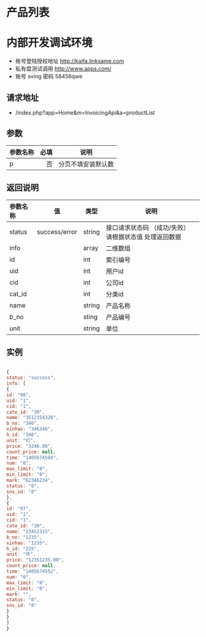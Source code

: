 # 产品列表

# 内部开发调试环境

* 账号登陆授权地址  http://kaifa.linksame.com
* 私有盘测试调用   http://www.apps.com/
* 账号 sving 密码 58456qwe

## 请求地址
*  /index.php?app=Home&m=InvoicingApi&a=productList

## 参数

| 参数名称      |    必填 | 说明  |
| :-------- | --------:| :--: |
| p  | 否 |  分页不填安装默认数   |

## 返回说明

| 参数名称  |      值|  类型     |说明     |
| :--------  |  ------- | ------| -------- |
|status     |success/error| string| 接口请求状态码  （成功/失败） 请根据状态值  处理返回数据|
|info       |             | array | 二维数组 |
|id| | int | 索引编号 |
|uid| | int | 用户id |
|cid| | int | 公司id |
|cat_id| | int | 分类id |
|name| | string| 产品名称 |
|b_no| | sting | 产品编号 |
|unit| | string | 单位 |




## 实例

``` javascript

{
status: "success",
info: [
{
id: "98",
uid: "1",
cid: "1",
cate_id: "30",
name: "3512354326",
b_no: "346",
xinhao: "346346",
h_id: "346",
unit: "打",
price: "3246.00",
count_price: null,
time: "1405674568",
num: "0",
max_limit: "0",
min_limit: "0",
mark: "62346234",
status: "0",
sns_id: "0"
},
{
id: "97",
uid: "1",
cid: "1",
cate_id: "30",
name: "23452315",
b_no: "1235",
xinhao: "1235",
h_id: "235",
unit: "件",
price: "12351235.00",
count_price: null,
time: "1405674552",
num: "0",
max_limit: "0",
min_limit: "0",
mark: "",
status: "0",
sns_id: "0"
}
}
]
}
